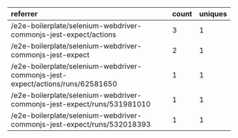 | referrer                                                                       | count | uniques |
| :----------------------------------------------------------------------------- | :---- | :------ |
| /e2e-boilerplate/selenium-webdriver-commonjs-jest-expect/actions               | 3     | 1       |
| /e2e-boilerplate/selenium-webdriver-commonjs-jest-expect                       | 2     | 1       |
| /e2e-boilerplate/selenium-webdriver-commonjs-jest-expect/actions/runs/62581650 | 1     | 1       |
| /e2e-boilerplate/selenium-webdriver-commonjs-jest-expect/runs/531981010        | 1     | 1       |
| /e2e-boilerplate/selenium-webdriver-commonjs-jest-expect/runs/532018393        | 1     | 1       |